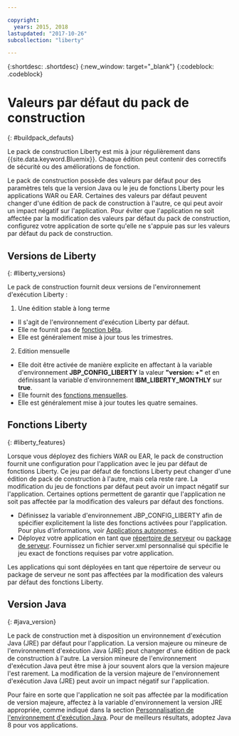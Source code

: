 ```yaml
---

copyright:
  years: 2015, 2018
lastupdated: "2017-10-26"
subcollection: "liberty"

---
```


{:shortdesc: .shortdesc}
{:new_window: target="_blank"}
{:codeblock: .codeblock}

# Valeurs par défaut du pack de construction
{: #buildpack_defauts}

Le pack de construction Liberty est mis à jour régulièrement dans {{site.data.keyword.Bluemix}}. Chaque édition peut contenir des correctifs de sécurité ou des améliorations de fonction.

Le pack de construction possède des valeurs par défaut pour des paramètres tels que la version Java ou le jeu de fonctions Liberty pour les applications WAR ou EAR. Certaines des valeurs par défaut peuvent changer d'une édition de pack de construction à l'autre, ce qui peut avoir un impact négatif sur l'application. Pour éviter que l'application ne soit affectée par la modification des valeurs par défaut du pack de construction, configurez votre application de sorte qu'elle ne s'appuie pas sur les valeurs par défaut du pack de construction.

## Versions de Liberty
{: #liberty_versions}

Le pack de construction fournit deux versions de l'environnement d'exécution Liberty :
1. Une édition stable à long terme
  * Il s'agit de l'environnement d'exécution Liberty par défaut.
  * Elle ne fournit pas de [fonction bêta](/docs/runtimes/liberty/usingBetaFeatures.html).
  * Elle est généralement mise à jour tous les trimestres.

2. Edition mensuelle
  * Elle doit être activée de manière explicite en affectant à la variable d'environnement **JBP_CONFIG_LIBERTY** la valeur **"version: +"** et
  en définissant la variable d'environnement **IBM_LIBERTY_MONTHLY** sur **true**.
  * Elle fournit des [fonctions mensuelles](/docs/runtimes/liberty/usingMonthlyRuntime.html).
  * Elle est généralement mise à jour toutes les quatre semaines.

## Fonctions Liberty
{: #liberty_features}

Lorsque vous déployez des fichiers WAR ou EAR, le pack de construction fournit une configuration pour l'application avec le jeu par défaut de fonctions Liberty. Ce jeu par défaut de fonctions Liberty peut changer d'une édition de pack de construction à l'autre, mais cela reste rare. La modification du jeu de fonctions par défaut peut avoir un impact négatif sur l'application. Certaines options permettent de garantir que l'application ne soit pas affectée par la modification des valeurs par défaut des fonctions.

* Définissez la variable d'environnement JBP_CONFIG_LIBERTY afin de spécifier explicitement la liste des fonctions activées pour l'application. Pour plus d'informations, voir [Applications autonomes](/docs/runtimes/liberty/optionsForPushing.html#stand_alone_apps).
* Déployez votre application en tant que [répertoire de serveur](/docs/runtimes/liberty/optionsForPushing.html#server_directory) ou [package de serveur](/docs/runtimes/liberty/optionsForPushing.html#packaged_server). Fournissez un fichier server.xml personnalisé qui spécifie le jeu exact de fonctions requises par votre application.

Les applications qui sont déployées en tant que répertoire de serveur ou package de serveur ne sont pas affectées par la modification des valeurs par défaut des fonctions Liberty.

## Version Java
{: #java_version}

Le pack de construction met à disposition un environnement d'exécution Java (JRE) par défaut pour l'application. La version majeure ou mineure de l'environnement d'exécution Java (JRE) peut changer d'une édition de pack de construction à l'autre. La version mineure de l'environnement d'exécution Java peut être mise à jour souvent alors que la version majeure l'est rarement. La modification de la version majeure de l'environnement d'exécution Java (JRE) peut avoir un impact négatif sur l'application.

Pour faire en sorte que l'application ne soit pas affectée par la modification de version majeure, affectez à la variable d'environnement la version JRE appropriée, comme indiqué dans la section [Personnalisation de l'environnement d'exécution Java](/docs/runtimes/liberty/customizingJRE.html). Pour de meilleurs résultats, adoptez Java 8 pour vos applications.
